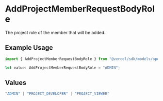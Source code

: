 # AddProjectMemberRequestBodyRole

The project role of the member that will be added.

## Example Usage

```typescript
import { AddProjectMemberRequestBodyRole } from "@vercel/sdk/models/operations/addprojectmember.js";

let value: AddProjectMemberRequestBodyRole = "ADMIN";
```

## Values

```typescript
"ADMIN" | "PROJECT_DEVELOPER" | "PROJECT_VIEWER"
```